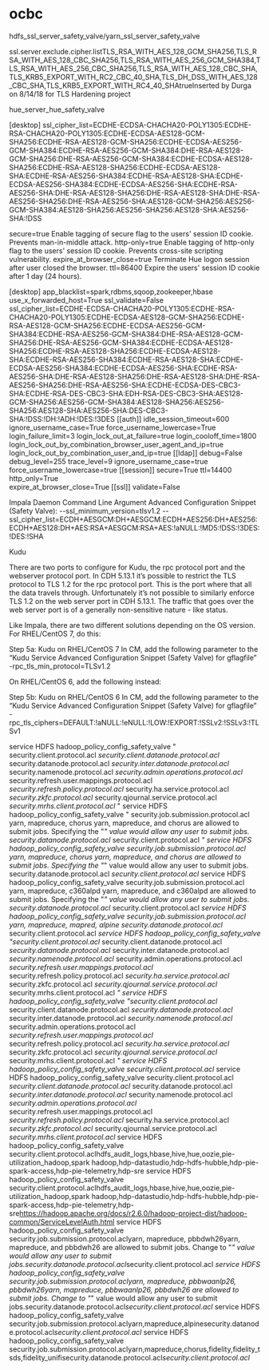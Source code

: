 # ocbc

hdfs_ssl_server_safety_valve/yarn_ssl_server_safety_valve

<property><name>ssl.server.exclude.cipher.list</name><value>TLS_RSA_WITH_AES_128_GCM_SHA256,TLS_RSA_WITH_AES_128_CBC_SHA256,TLS_RSA_WITH_AES_256_GCM_SHA384,TLS_RSA_WITH_AES_256_CBC_SHA256,TLS_RSA_WITH_AES_128_CBC_SHA,TLS_KRB5_EXPORT_WITH_RC2_CBC_40_SHA,TLS_DH_DSS_WITH_AES_128_CBC_SHA,TLS_KRB5_EXPORT_WITH_RC4_40_SHA</value><final>true</final><description>Inserted by Durga on 8/14/18 for TLS Hardening project</description></property>


hue_server_hue_safety_valve 

[desktop] ssl_cipher_list=ECDHE-ECDSA-CHACHA20-POLY1305:ECDHE-RSA-CHACHA20-POLY1305:ECDHE-ECDSA-AES128-GCM-SHA256:ECDHE-RSA-AES128-GCM-SHA256:ECDHE-ECDSA-AES256-GCM-SHA384:ECDHE-RSA-AES256-GCM-SHA384:DHE-RSA-AES128-GCM-SHA256:DHE-RSA-AES256-GCM-SHA384:ECDHE-ECDSA-AES128-SHA256:ECDHE-RSA-AES128-SHA256:ECDHE-ECDSA-AES128-SHA:ECDHE-RSA-AES256-SHA384:ECDHE-RSA-AES128-SHA:ECDHE-ECDSA-AES256-SHA384:ECDHE-ECDSA-AES256-SHA:ECDHE-RSA-AES256-SHA:DHE-RSA-AES128-SHA256:DHE-RSA-AES128-SHA:DHE-RSA-AES256-SHA256:DHE-RSA-AES256-SHA:AES128-GCM-SHA256:AES256-GCM-SHA384:AES128-SHA256:AES256-SHA256:AES128-SHA:AES256-SHA:!DSS  


secure=true Enable tagging of secure flag to the users' session ID cookie. Prevents man-in-middle attack.
http-only=true Enable tagging of http-only flag to the users' session ID cookie. Prevents cross-site scripting vulnerability.
expire_at_browser_close=true Terminate Hue logon session after user closed the browser.
ttl=86400 Expire the users' session ID cookie after 1 day (24 hours).

[desktop] 
app_blacklist=spark,rdbms,sqoop,zookeeper,hbase 
use_x_forwarded_host=True 
ssl_validate=False  
ssl_cipher_list=ECDHE-ECDSA-CHACHA20-POLY1305:ECDHE-RSA-CHACHA20-POLY1305:ECDHE-ECDSA-AES128-GCM-SHA256:ECDHE-RSA-AES128-GCM-SHA256:ECDHE-ECDSA-AES256-GCM-SHA384:ECDHE-RSA-AES256-GCM-SHA384:DHE-RSA-AES128-GCM-SHA256:DHE-RSA-AES256-GCM-SHA384:ECDHE-ECDSA-AES128-SHA256:ECDHE-RSA-AES128-SHA256:ECDHE-ECDSA-AES128-SHA:ECDHE-RSA-AES256-SHA384:ECDHE-RSA-AES128-SHA:ECDHE-ECDSA-AES256-SHA384:ECDHE-ECDSA-AES256-SHA:ECDHE-RSA-AES256-SHA:DHE-RSA-AES128-SHA256:DHE-RSA-AES128-SHA:DHE-RSA-AES256-SHA256:DHE-RSA-AES256-SHA:ECDHE-ECDSA-DES-CBC3-SHA:ECDHE-RSA-DES-CBC3-SHA:EDH-RSA-DES-CBC3-SHA:AES128-GCM-SHA256:AES256-GCM-SHA384:AES128-SHA256:AES256-SHA256:AES128-SHA:AES256-SHA:DES-CBC3-SHA:!DSS:!DH:!ADH:!DES:!3DES 
[[auth]] 
idle_session_timeout=600 
ignore_username_case=True 
force_username_lowercase=True
login_failure_limit=3 
login_lock_out_at_failure=true 
login_cooloff_time=1800
login_lock_out_by_combination_browser_user_agent_and_ip=true
login_lock_out_by_combination_user_and_ip=true 
[[ldap]] 
debug=False 
debug_level=255 
trace_level=9 
ignore_username_case=true 
force_username_lowercase=true 
[[session]] 
secure=True 
ttl=14400 
http_only=True  
expire_at_browser_close=True 
[[ssl]] 
validate=False 

Impala Daemon Command Line Argument Advanced Configuration Snippet (Safety Valve):
--ssl_minimum_version=tlsv1.2
--ssl_cipher_list=ECDH+AESGCM:DH+AESGCM:ECDH+AES256:DH+AES256:ECDH+AES128:DH+AES:RSA+AESGCM:RSA+AES:!aNULL:!MD5:!DSS:!3DES:!DES:!SHA


Kudu

There are two ports to configure for Kudu, the rpc protocol port and the webserver protocol port. In CDH 5.13.1 it’s possible to restrict the TLS protocol to TLS 1.2 for the rpc protocol port. This is the port where that all the data travels through. Unfortunately it’s not possible to similarly enforce TLS 1.2 on the web server port in CDH 5.13.1. The traffic that goes over the web server port is of a generally non-sensitive nature - like status.

Like Impala, there are two different solutions depending on the OS version. For RHEL/CentOS 7, do this:

Step 5a: Kudu on RHEL/CentOS 7
In CM, add the following parameter to the “Kudu Service Advanced Configuration Snippet (Safety Valve) for gflagfile”
-rpc_tls_min_protocol=TLSv1.2

On RHEL/CentOS 6, add the following instead:

Step 5b: Kudu on RHEL/CentOS 6
In CM, add the following parameter to the “Kudu Service Advanced Configuration Snippet (Safety Valve) for gflagfile”
-rpc_tls_ciphers=DEFAULT:!aNULL:!eNULL:!LOW:!EXPORT:!SSLv2:!SSLv3:!TLSv1

service	HDFS	hadoop_policy_config_safety_valve	"<property>
 <name>security.client.protocol.acl</name>
 <value>*</value>
</property>
<property>
 <name>security.client.datanode.protocol.acl</name>
 <value>*</value>
</property>
<property>
 <name>security.datanode.protocol.acl</name>
 <value>*</value>
</property>
<property>
 <name>security.inter.datanode.protocol.acl</name>
 <value>*</value>
</property>
<property>
 <name>security.namenode.protocol.acl</name>
 <value>*</value>
</property>
<property>
 <name>security.admin.operations.protocol.acl</name>
 <value>*</value>
</property>
<property>
 <name>security.refresh.user.mappings.protocol.acl</name>
 <value>*</value>
</property>
<property>
 <name>security.refresh.policy.protocol.acl</name>
 <value>*</value>
</property>
<property>
 <name>security.ha.service.protocol.acl</name>
 <value>*</value>
</property>
<property>
 <name>security.zkfc.protocol.acl</name>
 <value>*</value>
</property>
<property>
 <name>security.qjournal.service.protocol.acl</name>
 <value>*</value>
</property>
<property>
 <name>security.mrhs.client.protocol.acl</name>
 <value>*</value>
</property>
"
service	HDFS	hadoop_policy_config_safety_valve	"<property>
<name>security.job.submission.protocol.acl</name>
<value>yarn, mapreduce, chorus</value>
<description>yarn, mapreduce, and chorus are allowed to submit jobs. Specifying the "*" value would allow any user to submit jobs.</description>
</property>
<property>
<name>security.datanode.protocol.acl</name>
<value>*</value>
</property>
<property>
<name>security.client.protocol.acl</name>
<value>*</value>
</property>"
service	HDFS	hadoop_policy_config_safety_valve	<property>  <name>security.job.submission.protocol.acl</name>  <value>yarn, mapreduce, chorus</value>  <description>yarn, mapreduce, and chorus are allowed to submit jobs. Specifying the "*" value would allow any user to submit jobs.</description> </property> <property>  <name>security.datanode.protocol.acl</name>  <value>*</value> </property> <property>  <name>security.client.protocol.acl</name>  <value>*</value> </property>
service	HDFS	hadoop_policy_config_safety_valve	<property> <name>security.job.submission.protocol.acl</name> <value>yarn, mapreduce, c360alpd</value> <description>yarn, mapreduce, and c360alpd are allowed to submit jobs. Specifying the "*" value would allow any user to submit jobs.</description> </property> <property> <name>security.datanode.protocol.acl</name> <value>*</value> </property> <property> <name>security.client.protocol.acl</name> <value>*</value> </property>
service	HDFS	hadoop_policy_config_safety_valve	<property> <name>security.job.submission.protocol.acl</name> <value>yarn, mapreduce, mapred, alpine</value> </property>  <property> <name>security.datanode.protocol.acl</name> <value>*</value> </property> <property> <name>security.client.protocol.acl</name> <value>*</value> </property>
service	HDFS	hadoop_policy_config_safety_valve	"<property><name>security.client.protocol.acl</name><value>*</value></property>
<property><name>security.client.datanode.protocol.acl</name><value>*</value></property>
<property><name>security.datanode.protocol.acl</name><value>*</value></property>
<property><name>security.inter.datanode.protocol.acl</name><value>*</value></property>
<property><name>security.namenode.protocol.acl</name><value>*</value></property>
<property><name>security.admin.operations.protocol.acl</name><value>*</value></property>
<property><name>security.refresh.user.mappings.protocol.acl</name><value>*</value></property>
<property><name>security.refresh.policy.protocol.acl</name><value>*</value></property>
<property><name>security.ha.service.protocol.acl</name><value>*</value></property>
<property><name>security.zkfc.protocol.acl</name><value>*</value></property>
<property><name>security.qjournal.service.protocol.acl</name><value>*</value></property>
<property><name>security.mrhs.client.protocol.acl</name><value>*</value></property> "
service	HDFS	hadoop_policy_config_safety_valve	"<property><name>security.client.protocol.acl</name><value>*</value></property>
<property><name>security.client.datanode.protocol.acl</name><value>*</value></property>
<property><name>security.datanode.protocol.acl</name><value>*</value></property>
<property><name>security.inter.datanode.protocol.acl</name><value>*</value></property>
<property><name>security.namenode.protocol.acl</name><value>*</value></property>
<property><name>security.admin.operations.protocol.acl</name><value>*</value></property>
<property><name>security.refresh.user.mappings.protocol.acl</name><value>*</value></property>
<property><name>security.refresh.policy.protocol.acl</name><value>*</value></property>
<property><name>security.ha.service.protocol.acl</name><value>*</value></property>
<property><name>security.zkfc.protocol.acl</name><value>*</value></property>
<property><name>security.qjournal.service.protocol.acl</name><value>*</value></property>
<property><name>security.mrhs.client.protocol.acl</name><value>*</value></property>
"
service	HDFS	hadoop_policy_config_safety_valve	<property><name>security.client.protocol.acl</name><value>*</value></property>
service	HDFS	hadoop_policy_config_safety_valve	<property><name>security.client.protocol.acl</name><value>*</value></property> <property><name>security.client.datanode.protocol.acl</name><value>*</value></property> <property><name>security.datanode.protocol.acl</name><value>*</value></property> <property><name>security.inter.datanode.protocol.acl</name><value>*</value></property> <property><name>security.namenode.protocol.acl</name><value>*</value></property> <property><name>security.admin.operations.protocol.acl</name><value>*</value></property> <property><name>security.refresh.user.mappings.protocol.acl</name><value>*</value></property> <property><name>security.refresh.policy.protocol.acl</name><value>*</value></property> <property><name>security.ha.service.protocol.acl</name><value>*</value></property> <property><name>security.zkfc.protocol.acl</name><value>*</value></property> <property><name>security.qjournal.service.protocol.acl</name><value>*</value></property> <property><name>security.mrhs.client.protocol.acl</name><value>*</value></property>
service	HDFS	hadoop_policy_config_safety_valve	<property><name>security.client.protocol.acl</name><value>hdfs_audit_logs,hbase,hive,hue,oozie,pie-utilization_hadoop,spark hadoop,hdp-datastudio,hdp-hdfs-hubble,hdp-pie-spark-access,hdp-pie-telemetry,hdp-sre</value></property>
service	HDFS	hadoop_policy_config_safety_valve	<property><name>security.client.protocol.acl</name><value>hdfs_audit_logs,hbase,hive,hue,oozie,pie-utilization_hadoop,spark hadoop,hdp-datastudio,hdp-hdfs-hubble,hdp-pie-spark-access,hdp-pie-telemetry,hdp-sre</value><description>https://hadoop.apache.org/docs/r2.6.0/hadoop-project-dist/hadoop-common/ServiceLevelAuth.html</description></property>
service	HDFS	hadoop_policy_config_safety_valve	<property><name>security.job.submission.protocol.acl</name><value>yarn, mapreduce, pbbdwh26</value><description>yarn, mapreduce, and pbbdwh26 are allowed to submit jobs. Change to "*" value would allow any user to submit jobs.</description></property><property><name>security.datanode.protocol.acl</name><value>*</value></property><property><name>security.client.protocol.acl</name><value>*</value></property>
service	HDFS	hadoop_policy_config_safety_valve	<property><name>security.job.submission.protocol.acl</name><value>yarn, mapreduce, pbbwaanlp26, pbbdwh26</value><description>yarn, mapreduce, pbbwaanlp26, pbbdwh26 are allowed to submit jobs. Change to "*" value would allow any user to submit jobs.</description></property><property><name>security.datanode.protocol.acl</name><value>*</value></property><property><name>security.client.protocol.acl</name><value>*</value></property>
service	HDFS	hadoop_policy_config_safety_valve	<property><name>security.job.submission.protocol.acl</name><value>yarn,mapreduce,alpine</value></property><property><name>security.datanode.protocol.acl</name><value>*</value></property><property><name>security.client.protocol.acl</name><value>*</value></property>
service	HDFS	hadoop_policy_config_safety_valve	<property><name>security.job.submission.protocol.acl</name><value>yarn,mapreduce,chorus,fidelity,fidelity_tsds,fidelity_unifi</value></property><property><name>security.datanode.protocol.acl</name><value>*</value></property><property><name>security.client.protocol.acl</name><value>*</value></property>


